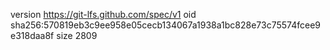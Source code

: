 version https://git-lfs.github.com/spec/v1
oid sha256:570819eb3c9ee958e05cecb134067a1938a1bc828e73c75574fcee9e318daa8f
size 2809
